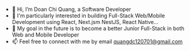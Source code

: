 - 👋 Hi, I’m Doan Chi Quang, a Software Developer
- 👀 I'm particularly interested in building Full-Stack Web/Mobile Development using React, Next.jsm NestJS, React Native...
- 🌱 My goal in the future is to become a better Junior Full-Stack in both Web and Mobile Developer
- 📫 Feel free to connect with me by email [quangdc120701@gmail.com](url)

